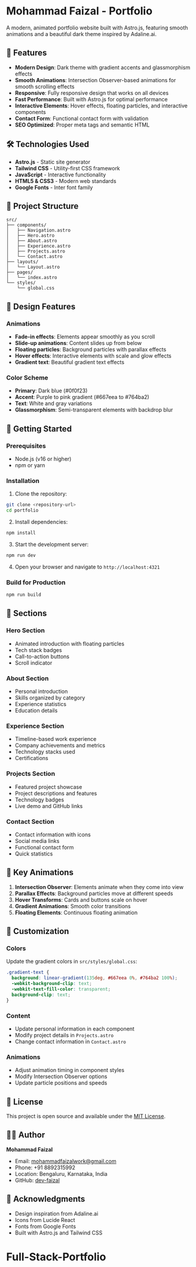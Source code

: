 # Mohammad Faizal - Portfolio

A modern, animated portfolio website built with Astro.js, featuring smooth animations and a beautiful dark theme inspired by Adaline.ai.

## 🚀 Features

- **Modern Design**: Dark theme with gradient accents and glassmorphism effects
- **Smooth Animations**: Intersection Observer-based animations for smooth scrolling effects
- **Responsive**: Fully responsive design that works on all devices
- **Fast Performance**: Built with Astro.js for optimal performance
- **Interactive Elements**: Hover effects, floating particles, and interactive components
- **Contact Form**: Functional contact form with validation
- **SEO Optimized**: Proper meta tags and semantic HTML

## 🛠️ Technologies Used

- **Astro.js** - Static site generator
- **Tailwind CSS** - Utility-first CSS framework
- **JavaScript** - Interactive functionality
- **HTML5 & CSS3** - Modern web standards
- **Google Fonts** - Inter font family

## 📁 Project Structure

```
src/
├── components/
│   ├── Navigation.astro
│   ├── Hero.astro
│   ├── About.astro
│   ├── Experience.astro
│   ├── Projects.astro
│   └── Contact.astro
├── layouts/
│   └── Layout.astro
├── pages/
│   └── index.astro
└── styles/
    └── global.css
```

## 🎨 Design Features

### Animations
- **Fade-in effects**: Elements appear smoothly as you scroll
- **Slide-up animations**: Content slides up from below
- **Floating particles**: Background particles with parallax effects
- **Hover effects**: Interactive elements with scale and glow effects
- **Gradient text**: Beautiful gradient text effects

### Color Scheme
- **Primary**: Dark blue (#0f0f23)
- **Accent**: Purple to pink gradient (#667eea to #764ba2)
- **Text**: White and gray variations
- **Glassmorphism**: Semi-transparent elements with backdrop blur

## 🚀 Getting Started

### Prerequisites
- Node.js (v16 or higher)
- npm or yarn

### Installation

1. Clone the repository:
```bash
git clone <repository-url>
cd portfolio
```

2. Install dependencies:
```bash
npm install
```

3. Start the development server:
```bash
npm run dev
```

4. Open your browser and navigate to `http://localhost:4321`

### Build for Production

```bash
npm run build
```

## 📱 Sections

### Hero Section
- Animated introduction with floating particles
- Tech stack badges
- Call-to-action buttons
- Scroll indicator

### About Section
- Personal introduction
- Skills organized by category
- Experience statistics
- Education details

### Experience Section
- Timeline-based work experience
- Company achievements and metrics
- Technology stacks used
- Certifications

### Projects Section
- Featured project showcase
- Project descriptions and features
- Technology badges
- Live demo and GitHub links

### Contact Section
- Contact information with icons
- Social media links
- Functional contact form
- Quick statistics

## 🎯 Key Animations

1. **Intersection Observer**: Elements animate when they come into view
2. **Parallax Effects**: Background particles move at different speeds
3. **Hover Transforms**: Cards and buttons scale on hover
4. **Gradient Animations**: Smooth color transitions
5. **Floating Elements**: Continuous floating animation

## 🔧 Customization

### Colors
Update the gradient colors in `src/styles/global.css`:
```css
.gradient-text {
  background: linear-gradient(135deg, #667eea 0%, #764ba2 100%);
  -webkit-background-clip: text;
  -webkit-text-fill-color: transparent;
  background-clip: text;
}
```

### Content
- Update personal information in each component
- Modify project details in `Projects.astro`
- Change contact information in `Contact.astro`

### Animations
- Adjust animation timing in component styles
- Modify Intersection Observer options
- Update particle positions and speeds

## 📄 License

This project is open source and available under the [MIT License](LICENSE).

## 👨‍💻 Author

**Mohammad Faizal**
- Email: mohammadfaizalwork@gmail.com
- Phone: +91 8892315992
- Location: Bengaluru, Karnataka, India
- GitHub: [dev-faizal](https://github.com/dev-faizal)

## 🙏 Acknowledgments

- Design inspiration from Adaline.ai
- Icons from Lucide React
- Fonts from Google Fonts
- Built with Astro.js and Tailwind CSS
# Full-Stack-Portfolio
